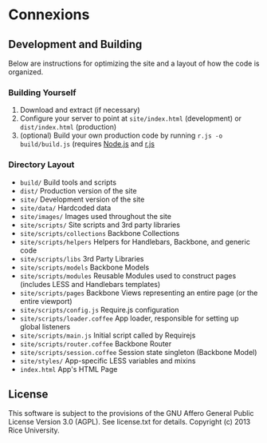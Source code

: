 # Connexions

## Development and Building

Below are instructions for optimizing the site and a layout of how the code is organized.

### Building Yourself

1. Download and extract (if necessary)
2. Configure your server to point at `site/index.html` (development) or `dist/index.html` (production)
3. (optional) Build your own production code by running `r.js -o build/build.js` (requires [Node.js](http://nodejs.org) and [r.js](http://requirejs.org/docs/optimization.html)


### Directory Layout

* `build/`                      Build tools and scripts
* `dist/`                       Production version of the site
* `site/`                       Development version of the site
* `site/data/`                  Hardcoded data
* `site/images/`                Images used throughout the site
* `site/scripts/`               Site scripts and 3rd party libraries
* `site/scripts/collections`    Backbone Collections
* `site/scripts/helpers`        Helpers for Handlebars, Backbone, and generic code
* `site/scripts/libs`           3rd Party Libraries
* `site/scripts/models`         Backbone Models
* `site/scripts/modules`        Reusable Modules used to construct pages (includes LESS and Handlebars templates)
* `site/scripts/pages`          Backbone Views representing an entire page (or the entire viewport)
* `site/scripts/config.js`      Require.js configuration
* `site/scripts/loader.coffee`  App loader, responsible for setting up global listeners
* `site/scripts/main.js`        Initial script called by Requirejs
* `site/scripts/router.coffee`  Backbone Router
* `site/scripts/session.coffee` Session state singleton (Backbone Model)
* `site/styles/`                App-specific LESS variables and mixins
* `index.html`                  App's HTML Page

License
-------

This software is subject to the provisions of the GNU Affero General Public License Version 3.0 (AGPL). See license.txt for details. Copyright (c) 2013 Rice University.